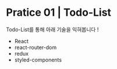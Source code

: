 # Pratice 01 | Todo-List

Todo-List를 통해 아래 기술을 익혀봅니다 !

- React
- react-router-dom
- redux
- styled-components
